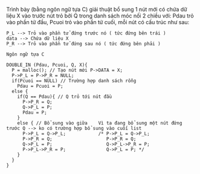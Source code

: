Trình bày (bằng ngôn ngữ tựa C) giải thuật bổ sung 1 nút mới có chứa dữ liệu X vào trước nút trỏ bởi Q trong danh 
sách móc nối 2 chiều với: Pdau trỏ vào phần tử đầu, Pcuoi trỏ vào phần tử cuối, mỗi nút có cấu trúc như sau:
```
P_L --> Trỏ vào phần tử đứng trước nó ( tức đứng bên trái )
data --> Chứa dữ liệu X
P_R --> Trỏ vào phần tử đứng sau nó ( tức đứng bên phải )

Ngôn ngữ tựa C

DOUBLE_IN (Pdau, Pcuoi, Q, X){
  P = malloc(); // Tạo nút mới P->DATA = X;
  P->P_L = P->P_R = NULL;
  if(Pcuoi == NULL) // Trường hợp danh sách rỗng
    Pdau = Pcuoi = P; 
  else {
    if(Q == Pdau){ // Q trỏ tới nút đầu
      P->P_R = Q;
      Q->P_L = P;
      Pdau = P;
    }
    else { // Bổ sung vào giữa    Vì ta đang bổ sung một nút đứng trước Q --> ko có trường hợp bổ sung vào cuối list
      P->P_L = Q->P_L;            /* P->P_L = Q->P_L;
      P->P_R = Q;                    P->P_R = Q;
      Q->P_L = P;                    Q->P_L->P_R = P;
      P->P_L->P_R = P;               Q->P_L = P; */
    }
  }
}
```
